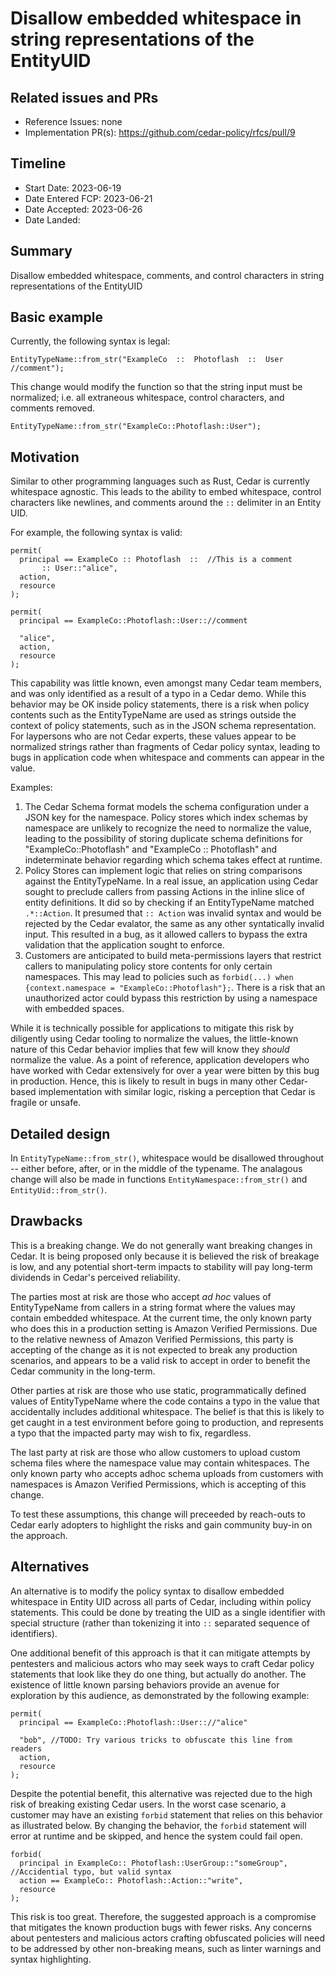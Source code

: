 # Disallow embedded whitespace in string representations of the EntityUID

## Related issues and PRs

- Reference Issues: none
- Implementation PR(s): https://github.com/cedar-policy/rfcs/pull/9

## Timeline

- Start Date: 2023-06-19 
- Date Entered FCP: 2023-06-21
- Date Accepted: 2023-06-26
- Date Landed:

## Summary

Disallow embedded whitespace, comments, and control characters in string representations of the EntityUID

## Basic example
Currently, the following syntax is legal:
```
EntityTypeName::from_str("ExampleCo  ::  Photoflash  ::  User  //comment");
```
This change would modify the function so that the string input must be normalized; i.e. all extraneous whitespace, control characters, and comments removed.
```
EntityTypeName::from_str("ExampleCo::Photoflash::User");
```

## Motivation
Similar to other programming languages such as Rust, Cedar is currently whitespace agnostic. This leads to the ability to embed whitespace, control characters like newlines, and comments around the `::` delimiter in an Entity UID.

For example, the following syntax is valid:
```
permit( 
  principal == ExampleCo :: Photoflash  ::  //This is a comment
       :: User::"alice",
  action,
  resource
);

permit( 
  principal == ExampleCo::Photoflash::User:://comment

  "alice",
  action,
  resource
);
```

This capability was little known, even amongst many Cedar team members, and was only identified as a result of a typo in a Cedar demo. While this behavior may be OK inside policy statements, there is a risk when policy contents such as the EntityTypeName are used as strings outside the context of policy statements, such as in the JSON schema representation. For laypersons who are not Cedar experts, these values appear to be normalized strings rather than fragments of Cedar policy syntax, leading to bugs in application code when whitespace and comments can appear in the value.

Examples:
1. The Cedar Schema format models the schema configuration under a JSON key for the namespace. Policy stores which index schemas by namespace are unlikely to recognize the need to normalize the value, leading to the possibility of storing duplicate schema definitions for "ExampleCo::Photoflash" and "ExampleCo  ::  Photoflash" and indeterminate behavior regarding which schema takes effect at runtime.
2. Policy Stores can implement logic that relies on string comparisons against the EntityTypeName. In a real issue, an application using Cedar sought to preclude callers from passing Actions in the inline slice of entity definitions. It did so by checking if an EntityTypeName matched `.*::Action`. It presumed that `:: Action` was invalid syntax and would be rejected by the Cedar evalator, the same as any other syntatically invalid input. This resulted in a bug, as it allowed callers to bypass the extra validation that the application sought to enforce.
3. Customers are anticipated to build meta-permissions layers that restrict callers to manipulating policy store contents for only certain namespaces. This may lead to policies such as `forbid(...) when {context.namespace = "ExampleCo::Photoflash"};`. There is a risk that an unauthorized actor could bypass this restriction by using a namespace with embedded spaces. 

While it is technically possible for applications to mitigate this risk by diligently using Cedar tooling to normalize the values, the little-known nature of this Cedar behavior implies that few will know they *should* normalize the value. As a point of reference, application developers who have worked with Cedar extensively for over a year were bitten by this bug in production. Hence, this is likely to result in bugs in many other Cedar-based implementation with similar logic, risking a perception that Cedar is fragile or unsafe.

## Detailed design
In `EntityTypeName::from_str()`, whitespace would be disallowed throughout -- either before, after, or in the middle of the typename. The analagous change will also be made in functions `EntityNamespace::from_str()` and `EntityUid::from_str()`.

## Drawbacks
This is a breaking change. We do not generally want breaking changes in Cedar. It is being proposed only because it is believed the risk of breakage is low, and any potential short-term impacts to stability will pay long-term dividends in Cedar's perceived reliability.

The parties most at risk are those who accept *ad hoc* values of EntityTypeName from callers in a string format where the values may contain embedded whitespace. At the current time, the only known party who does this in a production setting is Amazon Verified Permissions. Due to the relative newness of Amazon Verified Permissions, this party is accepting of the change as it is not expected to break any production scenarios, and appears to be a valid risk to accept in order to benefit the Cedar community in the long-term.

Other parties at risk are those who use static, programmatically defined values of EntityTypeName where the code contains a typo in the value that accidentally includes additional whitespace. The belief is that this is likely to get caught in a test environment before going to production, and represents a typo that the impacted party may wish to fix, regardless.

The last party at risk are those who allow customers to upload custom schema files where the namespace value may contain whitespaces. The only known party who accepts adhoc schema uploads from customers with namespaces is Amazon Verified Permissions, which is accepting of this change.

To test these assumptions, this change will preceeded by reach-outs to Cedar early adopters to highlight the risks and gain community buy-in on the approach.

## Alternatives
An alternative is to modify the policy syntax to disallow embedded whitespace in Entity UID across all parts of Cedar, including within policy statements. This could be done by treating the UID as a single identifier with special structure (rather than tokenizing it into `::` separated sequence of identifiers).

One additional benefit of this approach is that it can mitigate attempts by pentesters and malicious actors who may seek ways to craft Cedar policy statements that look like they do one thing, but actually do another. The existence of little known parsing behaviors provide an avenue for exploration by this audience, as demonstrated by the following example:

```
permit(
  principal == ExampleCo::Photoflash::User:://"alice"

  "bob", //TODO: Try various tricks to obfuscate this line from readers
  action,
  resource
);
```

Despite the potential benefit, this alternative was rejected due to the high risk of breaking existing Cedar users. In the worst case scenario, a customer may have an existing `forbid` statement that relies on this behavior as illustrated below. By changing the behavior, the `forbid` statement will error at runtime and be skipped, and hence the system could fail open.

```
forbid(
  principal in ExampleCo:: Photoflash::UserGroup::"someGroup", //Accidential typo, but valid syntax
  action == ExampleCo:: Photoflash::Action::"write",
  resource
);
``` 

This risk is too great. Therefore, the suggested approach is a compromise that mitigates the known production bugs with fewer risks. Any concerns about pentesters and malicious actors crafting obfuscated policies will need to be addressed by other non-breaking means, such as linter warnings and syntax highlighting.
